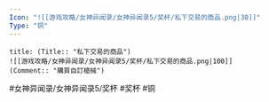 ```yaml
---
Icon: "![[游戏攻略/女神异闻录/女神异闻录5/奖杯/私下交易的商品.png|30]]"
Type: "铜"
---
```

```ad-common-bronze-trophy
title: (Title:: "私下交易的商品")
![[游戏攻略/女神异闻录/女神异闻录5/奖杯/私下交易的商品.png|100]]
(Comment:: "購買自訂槍械")
```

#女神异闻录/女神异闻录5/奖杯 #奖杯 #铜
